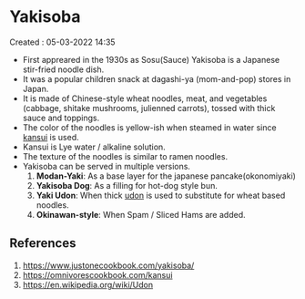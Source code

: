 # Yakisoba
Created : 05-03-2022 14:35

* First appreared in the 1930s as Sosu(Sauce) Yakisoba is a Japanese stir-fried noodle dish.
* It was a popular children snack at dagashi-ya (mom-and-pop) stores in Japan.
* It is made of Chinese-style wheat noodles, meat, and vegetables (cabbage, shitake mushrooms, julienned carrots), tossed with thick sauce and toppings.
* The color of the noodles is yellow-ish when steamed in water since [kansui](https://omnivorescookbook.com/kansui) is used.
* Kansui is Lye water / alkaline solution.
* The texture of the noodles is similar to ramen noodles.
* Yakisoba can be served in multiple versions.
	1. **Modan-Yaki**: As a base layer for the japanese pancake(okonomiyaki)
	2. **Yakisoba Dog**: As a filling for hot-dog style bun.
	3. **Yaki Udon**: When thick [udon](https://en.wikipedia.org/wiki/Udon) is used to substitute for wheat based noodles.
	4. **Okinawan-style**: When Spam / Sliced Hams are added.

## References
1. https://www.justonecookbook.com/yakisoba/
2. https://omnivorescookbook.com/kansui
3. https://en.wikipedia.org/wiki/Udon